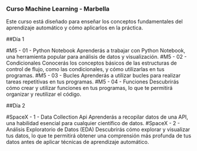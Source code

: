 ### Curso Machine Learning - Marbella
Este curso está diseñado para enseñar los conceptos fundamentales del aprendizaje automático y cómo aplicarlos en la práctica.

##Día 1

#M5 - 01 - Python Notebook
Aprenderás a trabajar con Python Notebook, una herramienta popular para análisis de datos y visualización.
#M5 - 02 - Condicionales
Conocerás los conceptos básicos de las estructuras de control de flujo, como las condicionales, y cómo utilizarlas en tus programas.
#M5 - 03 - Bucles
Aprenderás a utilizar bucles para realizar tareas repetitivas en tus programas.
#M5 - 04 - Funciones
Descubrirás cómo crear y utilizar funciones en tus programas, lo que te permitirá organizar y reutilizar el código.

##Día 2

#SpaceX - 1 - Data Collection Api
Aprenderás a recopilar datos de una API, una habilidad esencial para cualquier científico de datos.
#SpaceX - 2 - Análisis Exploratorio de Datos (EDA)
Descubrirás cómo explorar y visualizar tus datos, lo que te permitirá obtener una comprensión más profunda de tus datos antes de aplicar técnicas de aprendizaje automático.
